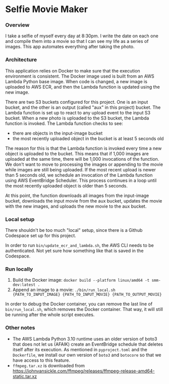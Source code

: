 # Selfie Movie Maker

### Overview

I take a selfie of myself every day at 8:30pm. I write the date on each one and compile them into a movie so that I can see my life as a series of images. This app automates everything after taking the photo.

### Architecture

This application relies on Docker to make sure that the execution environment is consistent. The Docker image used is built from an AWS Lambda Python base image. When code is changed, a new image is uploaded to AWS ECR, and then the Lambda function is updated using the new image.

There are two S3 buckets configured for this project. One is an input bucket, and the other is an output (called "aux" in this project) bucket. The Lambda function is set up to react to any upload event to the input S3 bucket. When a new photo is uploaded to the S3 bucket, the Lambda function is invoked. The Lambda function checks to see:

- there are objects in the input-image bucket
- the most recently uploaded object in the bucket is at least 5 seconds old

The reason for this is that the Lambda function is invoked every time a new object is uploaded to the bucket. This means that if 1,000 images are uploaded at the same time, there will be 1,000 invocations of the function. We don't want to move to processing the images or appending to the movie while images are still being uploaded. If the most recent upload is newer than 5 seconds old, we schedule an invocation of the Lambda function using AWS EventBridge Scheduler. This process continues in a loop until the most recently uploaded object is older than 5 seconds.

At this point, the function downloads all images from the input-image bucket, downloads the input movie from the aux bucket, updates the movie with the new images, and uploads the new movie to the aux bucket.

### Local setup

There shouldn't be too much "local" setup, since there is a Github Codespace set up for this project.

In order to run `bin/update_ecr_and_lambda.sh`, the AWS CLI needs to be authenticated. Not yet sure how something like that is saved in the Codespace.

### Run locally

1. Build the Docker image: `docker build --platform linux/amd64 -t smm-dev:latest .`
2. Append an image to a movie: `./bin/run_local.sh {PATH_TO_INPUT_IMAGE} {PATH_TO_INPUT_MOVIE} {PATH_TO_OUTPUT_MOVIE}`

In order to debug the Docker container, you can remove the last line of `bin/run_local.sh`, which removes the Docker container. That way, it will still be running after the whole script executes.

### Other notes

- The AWS Lambda Python 3.10 runtime uses an older version of boto3 that does not let us (AFAIK) create an EventBridge schedule that deletes itself after its execution. As mentioned in `pyproject.toml` and the `Dockerfile`, we install our own version of `boto3` and `botocore` so that we have access to this feature.
- `ffmpeg.tar.xz` is downloaded from https://johnvansickle.com/ffmpeg/releases/ffmpeg-release-amd64-static.tar.xz
